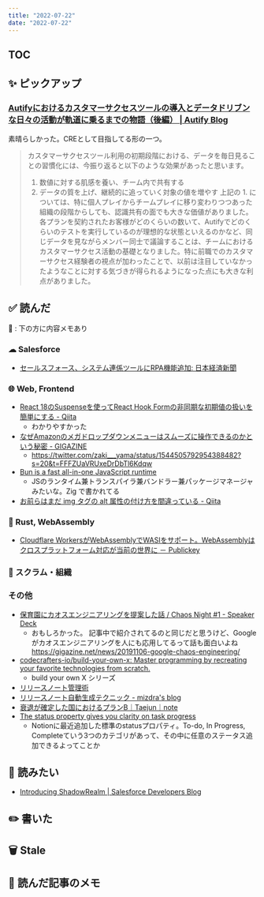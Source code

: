 ```yaml
---
title: "2022-07-22"
date: "2022-07-22"
---
```


## TOC

## ✨ ピックアップ

### [Autifyにおけるカスタマーサクセスツールの導入とデータドリブンな日々の活動が軌道に乗るまでの物語（後編） | Autify Blog](https://blog.autify.com/ja/autify-cs-tool-and-activities-2)

素晴らしかった。CREとして目指してる形の一つ。

> カスタマーサクセスツール利用の初期段階における、データを毎日見ることの習慣化には、今振り返ると以下のような効果があったと思います。
>
> 1. 数値に対する肌感を養い、チーム内で共有する
> 2. データの質を上げ、継続的に追っていく対象の値を増やす
> 上記の 1. については、特に個人プレイからチームプレイに移り変わりつつあった組織の段階からしても、認識共有の面でも大きな価値がありました。各プランを契約されたお客様がどのくらいの数いて、Autifyでどのくらいのテストを実行しているのが理想的な状態といえるのかなど、同じデータを見ながらメンバー同士で議論することは、チームにおけるカスタマーサクセス活動の基礎となりました。特に前職でのカスタマーサクセス経験者の視点が加わったことで、以前は注目していなかったようなことに対する気づきが得られるようになった点にも大きな利点がありました。

## ✅ 読んだ

📝 : 下の方に内容メモあり

### ☁︎ Salesforce

- [セールスフォース、システム連係ツールにRPA機能追加: 日本経済新聞](https://www.nikkei.com/article/DGXZQOUC011880R00C22A7000000/)

### 🌐 Web, Frontend

- [React 18のSuspenseを使ってReact Hook Formの非同期な初期値の扱いを簡単にする - Qiita](https://qiita.com/taro28/items/df91fc26b3ba461d9d5e)
  - わかりやすかった
- [なぜAmazonのメガドロップダウンメニューはスムーズに操作できるのかという秘密 - GIGAZINE](https://gigazine.net/news/20130307-amazon-mega-dropdown/)
  - https://twitter.com/zaki___yama/status/1544505792954388482?s=20&t=FFFZUaVRUxeDrDbTl6Kdqw
- [Bun is a fast all-in-one JavaScript runtime](https://bun.sh/)
  - JSのランタイム兼トランスパイラ兼バンドラー兼パッケージマネージャみたいな。Zig で書かれてる
- [お前らはまだ img タグの alt 属性の付け方を間違っている - Qiita](https://qiita.com/silane1001/items/3c61627a098725a83866)

### 🦀 Rust, WebAssembly
- [Cloudflare WorkersがWebAssemblyでWASIをサポート。WebAssemblyはクロスプラットフォーム対応が当前の世界に － Publickey](https://www.publickey1.jp/blog/22/cloudflare_workerswebassemblywasiwebassembly.html)


### 🤝 スクラム・組織

<!-- ### CRE (Customer Reliability Engineering) -->


### その他

- [保育園にカオスエンジニアリングを提案した話 / Chaos Night #1 - Speaker Deck](https://speakerdeck.com/mahito/chaos-night-number-1)
  - おもしろかった。 記事中で紹介されてるのと同じだと思うけど、Googleがカオスエンジニアリングを人にも応用してるって話も面白いよね
    https://gigazine.net/news/20191106-google-chaos-engineering/
- [codecrafters-io/build-your-own-x: Master programming by recreating your favorite technologies from scratch.](https://github.com/codecrafters-io/build-your-own-x)
  - build your own X シリーズ
- [リリースノート管理術](https://r7kamura.com/articles/2022-07-18-release-notes-management)
- [リリースノート自動生成テクニック - mizdra's blog](https://www.mizdra.net/entry/2022/07/08/181825)
- [衰退が確定した国におけるプランB｜Taejun｜note](https://note.com/taejun/n/n53c9e31fa7c8)
- [The status property gives you clarity on task progress](https://www.notion.so/help/guides/status-property-gives-clarity-on-tasks)
  - Notionに最近追加した標準のstatusプロパティ。To-do, In Progress, Completeていう3つのカテゴリがあって、その中に任意のステータス追加できるよってことか

## 👀 読みたい

- [Introducing ShadowRealm | Salesforce Developers Blog](https://developer.salesforce.com/blogs/2022/04/introducing-shadowrealm)

## ✏️ 書いた


## 🗑 Stale


## 📝 読んだ記事のメモ

